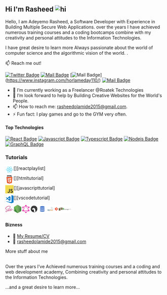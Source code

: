 ## Hi I'm Rasheed <img src="https://user-images.githubusercontent.com/1303154/88677602-1635ba80-d120-11ea-84d8-d263ba5fc3c0.gif" width="28px" alt="hi">

Hello, I am Adeyemo Rasheed, a Software Developer with Experience in Building Multiple Secure Web Applications. over the years I have achieved numerous training courses and a coding bootcamps combine with my creativity and personal attitudes to the Information Technologies.

I have great desire to learn more Always passionate about the world of computer science and the algorithmic vision of the world.
.

:mailbox: Reach me out!

[![Twitter Badge](https://img.shields.io/badge/Holarmeday1-Twitter-9cf)](https://twitter.com/Holarmeday1)
[![Mail Badge](https://img.shields.io/badge/https%3A%2F%2Fwww.linkedin.com%2Fin%2Fadeyemo--rasheed--73224b1a2%2F1-LinkIn-blue)](https://www.linkedin.com/in/adeyemo-rasheed-73224b1a2/) [![Mail Badge](https://img.shields.io/badge/https%3A%2F%2Fwww.instagram.com%2Fhorlameday110%2F-Instagram-important)]
(https://www.instagram.com/horlameday110/) [![Mail Badge](https://img.shields.io/badge/-islempenywis-c0392b?style=flat&labelColor=c0392b&logo=gmail&logoColor=white)](mailto:rasheedolamide2015@gmail.com)

<!-- TODO: Add last video link -->

- 🔭 I’m currently working as a Freelancer @Roatek Technologies
- 🤔 I’m look forward to help by Building Creative Websites for the World's People.
- 📫 How to reach me: rasheedolamide2015@gmail.com.
- ⚡ Fun fact: I play games and go to the GYM very often.

              
                

#### Top Technologies

<!-- TODO: Make technologies links takes you to repositories -->

[![React Badge](https://img.shields.io/badge/-React-61DBFB?style=for-the-badge&labelColor=black&logo=react&logoColor=61DBFB)](#) [![Javascript Badge](https://img.shields.io/badge/-Javascript-F0DB4F?style=for-the-badge&labelColor=black&logo=javascript&logoColor=F0DB4F)](#) [![Typescript Badge](https://img.shields.io/badge/-Typescript-007acc?style=for-the-badge&labelColor=black&logo=typescript&logoColor=007acc)](#) [![Nodejs Badge](https://img.shields.io/badge/-Nodejs-3C873A?style=for-the-badge&labelColor=black&logo=node.js&logoColor=3C873A)](#) [![GraphQL Badge](https://img.shields.io/badge/-GraphQl-e535ab?style=for-the-badge&labelColor=black&logo=node.js&logoColor=e535ab)](#)

### Tutorials

[<img align="left" alt="React" width="26px" src="https://raw.githubusercontent.com/github/explore/80688e429a7d4ef2fca1e82350fe8e3517d3494d/topics/react/react.png" />][reactplaylist]

[<img align="left" alt="HTML5" width="26px" src="https://raw.githubusercontent.com/github/explore/80688e429a7d4ef2fca1e82350fe8e3517d3494d/topics/html/html.png" />][htmltutorial]

[<img align="left" alt="JavaScript" width="26px" src="https://raw.githubusercontent.com/github/explore/80688e429a7d4ef2fca1e82350fe8e3517d3494d/topics/javascript/javascript.png" />][javascripttutorial]

[<img align="left" alt="Visual Studio Code" width="26px" src="https://raw.githubusercontent.com/github/explore/80688e429a7d4ef2fca1e82350fe8e3517d3494d/topics/visual-studio-code/visual-studio-code.png" />][vscodetutorial]

<img align="left" alt="Sass" width="26px" src="https://raw.githubusercontent.com/github/explore/80688e429a7d4ef2fca1e82350fe8e3517d3494d/topics/sass/sass.png" />

<img align="left" alt="Node.js" width="26px" src="https://raw.githubusercontent.com/github/explore/80688e429a7d4ef2fca1e82350fe8e3517d3494d/topics/nodejs/nodejs.png" />

<img align="left" alt="GraphQL" width="26px" src="https://raw.githubusercontent.com/github/explore/80688e429a7d4ef2fca1e82350fe8e3517d3494d/topics/graphql/graphql.png" />

<img align="left" alt="Deno" width="26px" src="https://raw.githubusercontent.com/github/explore/361e2821e2dea67711cde99c9c40ed357061cf27/topics/deno/deno.png" />

<img align="left" alt="SQL" width="26px" src="https://raw.githubusercontent.com/github/explore/80688e429a7d4ef2fca1e82350fe8e3517d3494d/topics/sql/sql.png" />

<img align="left" alt="MySQL" width="26px" src="https://raw.githubusercontent.com/github/explore/80688e429a7d4ef2fca1e82350fe8e3517d3494d/topics/mysql/mysql.png" />

<img align="left" alt="Git" width="26px" src="https://raw.githubusercontent.com/github/explore/80688e429a7d4ef2fca1e82350fe8e3517d3494d/topics/git/git.png" />

<img align="left" alt="MongoDB" width="26px" src="https://raw.githubusercontent.com/github/explore/80688e429a7d4ef2fca1e82350fe8e3517d3494d/topics/mongodb/mongodb.png" />

<br />
<br />

#### Bizness
- :paperclip: [My Resume/CV](https://drive.google.com/file/d/1RgNb-YWlzUf7qP6F-Jkf_-fVweq0saZb/view?usp=sharing)
- :email: rasheedolamide2015@gmail.com



<summary>
  More stuff about me
</summary>

<br >

Over the years I’ve Achieved numerous training courses and a coding and web development  academy, Combining creativity and personal attitudes to the Information Technologies.

...and a great desire to learn more...




